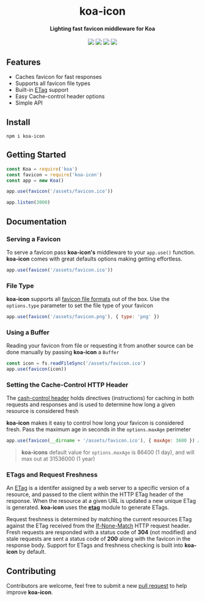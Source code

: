 <h1 align='center'>koa-icon</h1>

<h4 align='center'>Lighting fast favicon middleware for Koa</h4>

<div align='center'>
  <img src='https://img.shields.io/github/workflow/status/dominicegginton/koa-icon/CI/master?label=CI'>
  <img src='https://img.shields.io/codeclimate/coverage/dominicegginton/koa-icon'>
  <img src='https://img.shields.io/npm/dt/koa-icon?label=Downloads'>
  <img src='https://img.shields.io/badge/Code%20Style-standard-brightgreen.svg'>
</div>

## Features

- Caches favicon for fast responses
- Supports all favicon file types
- Built-in [ETag](https://developer.mozilla.org/en-US/docs/Web/HTTP/Headers/ETag) support
- Easy Cache-control header options
- Simple API

## Install

``` shell
npm i koa-icon
```

## Getting Started

``` js
const Koa = require('koa')
const favicon = require('koa-icon')
const app = new Koa()

app.use(favicon('/assets/favicon.ico'))

app.listen(3000)
```

## Documentation

### Serving a Favicon

To serve a favicon pass **koa-icon's** middleware to your `app.use()` function. **koa-icon** comes with great defaults options making getting effortless.

``` js
app.use(favicon('/assets/favicon.ico'))
```

### File Type

**koa-icon** supports all [favicon file formats](https://en.wikipedia.org/wiki/Favicon) out of the box. Use the `options.type` parameter to set the file type of your favicon

``` js
app.use(favicon('/assets/favicon.png'), { type: 'png' })
```

### Using a Buffer

Reading your favicon from file or requesting it from another source can be done manually by passing **koa-icon** a `Buffer`

``` js
const icon = fs.readFileSync('/assets/favicon.ico')
app.use(favicon(icon))
```

### Setting the Cache-Control HTTP Header

The [cash-control header](https://developer.mozilla.org/en-US/docs/Web/HTTP/Headers/Cache-Control) holds directives (instructions) for caching in both requests and responses and is used to determine how long a given resource is considered fresh

**koa-icon** makes it easy to control how long your favicon is considered fresh. Pass the maximum age in seconds in the `options.maxAge` perimeter

``` js
app.use(favicon(__dirname + '/assets/favicon.ico'), { maxAge: 3600 }) // 1 hour
```

>  **koa-icons** default value for `options.maxAge` is 86400 (1 day), and will max out at 31536000 (1 year)

### ETags and Request Freshness

An [ETag](https://developer.mozilla.org/en-US/docs/Web/HTTP/Headers/ETag) is a identifer assigned by a web server to a specific version of a resource, and passed to the client within the HTTP ETag header of the response. When the resource at a given URL is updated a new unique ETag is generated. **koa-icon** uses the [**etag**](https://github.com/jshttp/etag) module to generate ETags.

Request freshness is determined by matching the current resources ETag against the ETag received from the [If-None-Match](https://developer.mozilla.org/en-US/docs/Web/HTTP/Headers/If-None-Match) HTTP request header. Fresh requests are responded with a status code of **304** (not modified) and stale requests are sent a status code of **200** along with the favicon in the response body. Support for ETags and freshness checking is built into **koa-icon** by default.

## Contributing

Contributors are welcome, feel free to submit a new [pull request](https://github.com/dominicegginton/koa-icon/pulls)  to help improve **koa-icon**.
